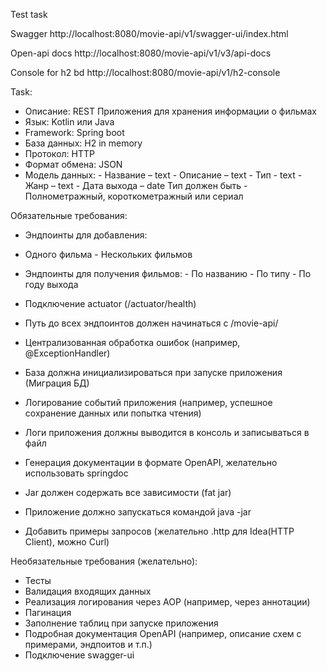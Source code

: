Test task

Swagger
http://localhost:8080/movie-api/v1/swagger-ui/index.html

Open-api docs
http://localhost:8080/movie-api/v1/v3/api-docs

Console for h2 bd
http://localhost:8080/movie-api/v1/h2-console

Task:
- Описание: REST Приложения для хранения информации о фильмах
- Язык: Kotlin или Java
- Framework: Spring boot
- База данных: H2 in memory 
- Протокол: HTTP
- Формат обмена: JSON
- Модель данных:
        - Название – text 
        - Описание – text
        - Тип - text
        - Жанр – text 
        - Дата выхода – date 
      Тип должен быть - Полнометражный, короткометражный или сериал
      
Обязательные требования:
- Эндпоинты для добавления:
- Одного фильма
        - Нескольких фильмов
- Эндпоинты для получения фильмов:
        - По названию
        - По типу
        - По году выхода
- Подключение actuator (/actuator/health)
- Путь до всех эндпоинтов должен начинаться с /movie-api/
- Централизованная обработка ошибок (например, @ExceptionHandler)
 
- База должна инициализироваться при запуске приложения (Миграция БД)
 
- Логирование событий приложения (например, успешное сохранение данных или попытка чтения)
- Логи приложения должны выводится в консоль и записываться в файл
 
- Генерация документации в формате OpenAPI, желательно использовать springdoc
 
- Jar должен содержать все зависимости (fat jar)
- Приложение должно запускаться командой java -jar
 
- Добавить примеры запросов (желательно .http для Idea(HTTP Client), можно  Curl)
 
Необязательные требования (желательно):
- Тесты
- Валидация входящих данных
- Реализация логирования через AOP (например, через аннотации)
- Пагинация
- Заполнение таблиц при запуске приложения 
- Подробная документация OpenAPI (например, описание схем с примерами, эндпоитов и т.п.)
- Подключение swagger-ui
